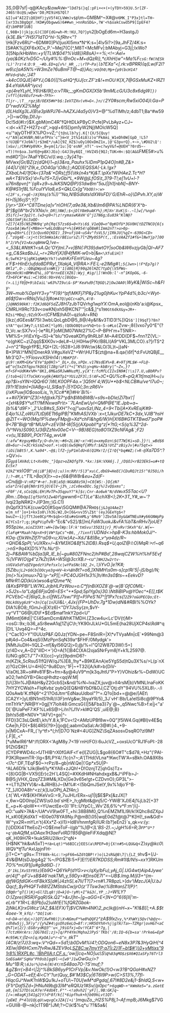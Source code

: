 3S,0@7sf|-q@KAcy&\owA`VW+"lDd7$(}q[:pFi+<+(+(yTDY>59}U.5r[ZF-J46S!8c@$;w@wv'D8;MI9iH$7Ql?&I[u4^AI2I\QO}Hf)jyV5f4CLVWm)v$`p\m~GMBM^~X#@v`6MK_I"P3x}tl=TH~[xr33s38gQgY.!KD#yObgwwG)6##wn_>nnRoSD&>,?W'<%$oakCswd5P9]IpEF4?d}\bHP8F1UB]{,98B+})jk|p;G)C]DF{dG>wh~M:!KU,7Q?}p%`2[bOgEd6m=H3astgJ}{k3E._Bk^'7H5!71dTO^hI-%fRhr_<"?\Hk|Fzv6RU^~6DM#0]PV/juoXI5mx*N^K:s+|4\v5i?>[9a,JhFZ/4K:s=[S#AK%j[XF6xXCv_P.'~Mej7{C{^,M8T<McMFv|:bMAbyj=G3j|;IxWo?3[5Np/kHbWm:*+y1[TLW$04?%Vd8]}R8sA}==%\;<!=:Ael+{ya{&0Kz1vD5C~/U\y#%%:@nOc+M+dQzRi},*cXhH{w"=Ma%F`csG:fW(hESk!L)'7rz!4:D:9__~#b.ED+q[v%!_HR_,;\rTP~Pa|lb`?EXa"<[.rk:vBPRR)(q(Lw(F2l?w6\c[aA5N%=W3mZe?6uBmFT@~d)}Ao;:vo(n`0;Mp+{p9(bcH14?MFVd<$%0c`,'J4?~k4cC0QJE|4PYJ,O&0({[%aHQ^fUJ[cr.ZF'z&!+mOU:K[X,*7@GSxMuKZ+IRZ1$4.eYalAAR^iycv)<p(4reYLyH_Y6\H&I9l];o:vTRk;_;gKmDGX[X5b'9mMLcG/U3c8x6dgW`[})[vffl{6z6Eufz+wk~7Fh>-Tljr-,\T__rgzjB/OEX5#H*b$:IeV7ZXv(vH=G<.}n/(`2Y0#scm;Rw5xiO04}l:Ga=PD"rwdVX2%Mg!(0LHdXg3LJ{B\e3pWPJ*76~hAZXJ4a5y0}V*3+@"%dTlMh/z;4dbT1;Ba^#w59,>|\)~wO9p,Dl!Jy-Dc!5d{#I:r}$X.gbM(mC4R"fQHtDLkPByC:Pcfe]PvLbAyz+CJ~<:d<+kTZ+H27z<d",>qql+6!S[}pm1yW2Nj}MOlcW5Q]<u'^ajyOTHFX%PO>vZ;`^{t@sLlb?yj.K{!{X/5{Quy!</"A9|aCHVBR;N6\efPVx'c^}m<V_2t%14i8)z)o^PkAmi_W1eDh0W[GpD_!L5?s!UJ@D"YJo9A?|r$3mE*/uA]{9Z_HZ$)uOy10OxDmZ1x,|@'G3pvrQ}.+~>,\#DU2\Q':[x&v/;/CR#Vp0VK>_B=ym{1/1u:}Q'esNF_nT("-v=c?wyV&f=@UEH^?0rd5~-vT))Yn$oa.3aYE@+pBX)JEo}:G4J]by6QI_!HVZ45{9QJ;TUK>H<:$Q(A&G`FME5#>u%md#D"|}i<7AaFYBC/v/(*I.wq.:;3y]4?q-MVwx[Gr/BZ{z{dQH}1~p}3&ra_Pauhx%IDmP1pQ4O]n#B,Z&>[44|U'i[6[^Z9i,e_OO4Gp\'\O8c]:;AQD)EQSSA(-Lk.!gx?ZXbaLh4}1fOk<{37a&'*DRs[!:f](gtfezc`dlpZ:l/5'If]"xp1M0'OTv"5Yx8?GW&xEMVUHX^)5{\itk{n4s*Kj&T.\pXx?W(HAe2.Tc*H?wA<T$)VSx}'d=Fu?5+7J|vGbi*L,*9W@jLfOS\t_3?9-T!;e[1vU+l-?u76n8pvn]^`{qR+z9~sJkKSNQ@P}S1dwBm"5aJ|[h1[nbN]~BNY-K@#S1rf8L%FculYVla8,eS<QkLCx]g"`FbOD)>:w><[2F's,r>gE~)X{RXq[b`%))'"Na,N!BSdlats!dXWsFD}'G/EhR~o}\DPvh.XY,o)WH>(5j]6cjS^;Y|?[/yr>^3X+^C8TDne}a]v"n\OH{7;a9e3&;Xb&\lm6@PA%LNDR{6'X^b-8^]\$g\W^br2VXNx/`n_DR|)NW];$<jDlY8m9uAKY%};M]Xn'XvK|S-.~l]w[/%ngd-35ifc]=r3p2)t.(w3<p9<?\z!rymaswKAVH'G^j17N6g;Eu03k^KlN@?jO&tSmFjkc3aQO->Z[7{435(N5ZMH9q'ph{Rq(57zs6$=0<Ys\6$_V1eQ0=n^0pKOfU*3GV0H[tDZTNCO{6{sfzoxbA|Wwf{<M8m<+*w6LOdBsq*+%|E#954!qO8mRlImm2nT!>u>0p-yAy=D9n*L{{t1cQuv6O{KDI)_I9+ufjU4~uS4v"fsVL5/jIRkJU|%gI+-639G<CD>{.^zUg4E-:xj<t(5t5mWa1AcrBEiursZ\7l*ZMy0S5P(t,,:EsVAAZf1#f&+lNwYjp?]0Oh"J/V%{V1>AxzqBH`wQ,!ve~<_53&L#NttK1<sA.Qc'OYjtnl.7=v]BN{:Pl39}dwtOY|soOb&W6vzjyGb|QI~AF7=g_C&Ska\$bJJ_~r=2RoYjX]@4fMlK-w*0>b|&`m<\XfuEiH]?6;SwFK3*$|gRK1qN#@cYk?)u%0h`K*rFEmYUeu~4g?x'F$\>HInEr}ufda8DPRy!_1XakjA_V@RA>:FE:L-e2lMig#`l;5{Jwn>|!F*Ep7g)?0Klz^,O-;:QBqDWpsEsnWK{}'1[d8G}R}90q26lHZC?tpD{\V5PWo-G@cmOcN)nBM#vE%L,iO^6rnxEE(XZ6]:Wyj_#ig/|]!WnOb:l'-n^1KOpO&,-6-f3>6FC#"#ui:=C)056:9b>V4/c]8GQa~(>.L|jf0`|`@+9\bIaiL'w63%7I9u\&-$P'Kea%d9{T@GQ\2|OwJAA0\`WyK\&|WiSc~h&FIy-3W~mub%DpHY3=y"^F)9}^!pf\MKFj7!P&y21ug0jhKu<YpP4d%;b3c/<Wyt-`B`6$fGw=rRNs[Viu}3j#o`#47Q)pGCc<aD%,4!8-j}@NN590kK!:f2KJd6QF5d`ZJ8H7zJb*TQV$rhg1wpYX:$OmA,eol@(nKb'a:i@Kpsx_CMRLH9Rc?33v\<owKN}xh5@KCN7\'"|c&$,]^s1`90Gt6dkX&y=JR+-RZsi*MDq};9Zz`lrX=r(CFM$)hA0!~qzloAr+RN}[(kz/,dGEes&f75I:3wbLQoLgbD@5_8@/4y&l!&v3TlD3!%])Q`S$'][9$qT}?8n?sYA""qu(3#y7;Lt$IxK[*lp9S;(QObO8Qtu>V%Q+to-S-o#Lo[`Zvw-;8{(vxo7y0^E"{?D_Vc.w:SX7v>|-)e*RLF]oM(]M07WAt27%C~P-BPH'm+T5NR>-VM%S=;H\ExYg~iS]~k"blu"tGveaKDf\y9hRLbF.M~A4!DD(DF$~fnn?Z{VL:-^o(ghKC~z\ZqqS$XK0v>deL#~U;H0Hw{PKr/B8Ll(A9^VKL3MLCO}.s?]rTS^2J=n^2"RpgIrfP$]_fQI+(2L-{628>]J8:9Wc\w}&LO/3L)t~j}aN-B*)PW.I^MN|!DnerA9.V#guXeVZ^+Wr\HUT$(zt@na+8.qa{\6f|*d:FvUtQBjE__Mr3'Q7~_;YFlosvvXSHn14`(\MbKPIF-g\9!:mXM>GXw"EYe"$p0H]>"_DL+,Oa,sPQx.v17NsdEX%+B.#>9TjML$W-+FL@-wE^o{5xZXfqpu?kQG${lIBg!uFl(*<[^K%S\y>qHu~kbBry|^~Z=,}?mf<SF+UdK#x%M<"8K1,8M&a5RJwWHuzMj,y{X't:fcMfLCIIvIN9#[!\s]7.U,uBbRPv?{)tob+G]lf7oCkKrxy@k{#NXTp1*YUizZF3l;5!AF=3`C+QU%c#~pQ;K1t[ma)H`>u]uA`p?$i>sYlN>IQQr6O`)WLK0OPF4a.=']Q5tH`4;W]U**b$<NLCB#u/ve^I7u0~;[9?r1E\tdn)*[IiABg>U_SI$a/f-|5YDG{;3n:zR6V=(/xKPuw[lO$osolLis_'h,1Cc#*#|)#Hr`Bi%-++#iI7|KW^(Z3(>hf@xk7S7^p$h$WbBWB/=s9s=bDIe)Zi7bx\'|<[xH&9$Y*utT!?M!NxwaPr\t>``7LAnEwUyI<QMP@E"IE.Jpb+a~[b%&"d9F>`_2'UcB#sS_5XH"?<q]"uavSzI,lNz_4=9<Tbi]A*XvREsjK#9-E4jo%}Z,oWU7LtDj6ETt6glPB|"KMhAS]VXb`:x=t,1JkurDE7kC+3dx,VJlB"hsH@ZIT<~WO{Mq/!P%dwyFMp@=Xd*chFl&hg6/W}H|X!6B#GTKTBwd7'poP#9<7B"Bi@^tB^MUzP<zEV{M-W|5(j{AXpobl!*g^z|*?tG;<S{q%3Z^2d-{V^NVs}S090,1J3@ZzNv00eC<V--9B}8EG}ta8O1XZ9cNFAg&`;F2}<v(u_1E$B91_POt?T4g_wv$U$#`(:afw^#zguy#BoTy;O~d>/m;~#6<2LiW/~x!>N|o=xmyDzn\$`c`T7W}Ki=sD.}}!\_wBd$6d8=6ur~)=3CrkSsmZ>oof.+\vQ$\Gw5@Hqf{XMsf:$AZ$!UtZ"zBiyJv|#u?5qt=>(iOi[bBt5!,K.%a94*.~@$;lfZ~jyP1mldU<6(Q1Mx!I/{I!Q{*bq#WZ;(>R-@`Xa7D5\^._?>Q*V>i~[G`gp$lAVAd;Lt<Xv09c_"}Qpz>oZAQfgT9.*kx:)$H:VXA6j.]_/D$OJ<rB23EkS=u#+tQEc5x?V2kZ"K9`)O9!`^z6jiB^}B}n};u))n:RP/!5|3^xu\C,dbG9=HeEC)CDuRQJt15!^0J5Oi/h];?~4M,L^`T1L>Ba{X|t>~o+{6&@W8r&eu+Zd(F-vCndj@`~V:nR2"#~e!.3cB|a5@:NG&B8z5k}>C0[WS:-}D{zN?uSa*Ire[q8{N0r$YSjO)ElV~j3%_;zCv0exDDc.Sgj%)IvQ$xms^;<F0F'/4,sCo1@&;EH\MvTP=35qpuY?"k]$c;Cnr-Ao6wk"N/dVWvX`55Tac<U?*jRm.:.Dba`pI[qf5UfX}Zw4Df`\gwwn6=CT}Le''&\chXB<);2K+3T_Y#_w~'*?l*vqi23pNR#2>J(P3m;;\G.C1)(hQpfX3%K{cuwQO|#Sqw\5GQM#@A7R`HO${j&JgU4AeZ?w|m_nf']o+1+kxIo0\)h3G;W2,D<[6&<vv35\Z$t'(eyJGEeYg$<?bwuZ+~i}jf7tJoe0Cp*M<$qb<>SEu#eGnmMLy'6Mo9')Zbv5A(Uy&&WTNEuX#y66GNWpPpA[YCsIr?;g;jKgPVip`fvR-"Ec&"vS2]_/$[]mLFaW3uokJ&vFA%bT&nRHv7joUE?955*p`2Ae,aioZ33Xt:wH=[QwlWp:lF:k'tmSvu!35Q31jr}_M)vRv!5Kxh"6/.W{=~{laFq#*Maah?4p>X+9|VW*SpCs^+B6,_/7ixnf[`UDNd<>hpB-K3s:hbMok0J/^-KOq-{f}kWnZIf7l^aD9<u;XI/w}Az~XdJ'&8)Be_v^ya4dz/R~<QHD&SpPI;'vUXRx=/~&YM3XO&Bf%2lDB}.Rsq$+U,qolZ@:l:O)MqR:>r!~q6;>nS+9q4X[D%Y?s._Nu^[l-2j~P&BAW%bDja3jR_lE_b|~gu#80ZFNnc2)hP#*Bd',28wajCZW%H%hF5Evf%\[VFW(O(g4"z7*kZt{9A>WSl@3crXB.r-<u`^]NHJ2w2rtv-sVGVa5dfs@ZVgedzYiPefsxlc|wYPaSNcl02_2<,l`)iYvO.]e?K_#;*[5Zib`ujL2+$6Cb{OOcye3g+HV~k>%Bh`8t?=o6,]XNMH\s0m-s]cp!Ri'5|-jS/bg)/N;[m{>%x}muu>7Q.\y-^xP]|;=PC4OJGH1x3%]h/#n3s0$ts~+EekvD?MNrR1.QD(kUx\wso&q!Q\me*N;{&Ks$PPBI"LW7KLJrjbHLPzWou=o.C*f(nBiXOZ8`@-w]B`GfC0MIL->5J2s~!a"LdgE6FjsQt6=ES<"+*5pd;5pIYg0s}30.\Nt8iBIPv@YOec^+E[],t$$KPCV$EbC~E|6IqG_b.cl|fW[J7sw/"P[f=P)PeS'N7^|f1Px?cs{!`2Z9?o&UPECQo;Et-9bLkOUyg6z9"+3n]Cq[1n`}Ui&L-,4Jx{\{FP+UhDv.7g*1Dw)dN&#RBI%_%OYk?DIA%BO8;,fGmJ=jEX!z6)<"DY7JsSy{zn,$vY-=y^VT"G6@UD\F*$Ed$maf1nkY2pd<U"[M6mt[6#d||'C(45amDcm&WhKTMDH.[Z3cw4u<Lc'DV{t}M><osG::9x;:b36_aSr8ewA1q[1Z\jC\h;YK90rJLkU*GL5mE{ha28UjXCP4s\Rd#^q|D!L`Uvq4Q>~F^4c.{`^Cac1O>Y"!0UUzP&F.Q0Jz(YDN~pe~F8SnIR=|X\*vTVyaMn|cE`*99Nm@3p#j4d~Co4&xqS({MzPpnSqN39a^$FHF/0Mydgk'>[NMtJiuDH~!IQL2~nf[&yI56Q!2j>0,@/%=l"Q12W87D3W):5=]{z!4D<v_A~D2"iIlD<+'}O=A[1{]B4C(XA(2ojaSNrFym8jY+k1L2597@.(UNG:g8C?J'"7=X)[cc]~y/z]9pdmD6?-m(KZ)k_5cRsu51!fQ}W/qJ%)E8_!hy*+B9KEAnA)e5YgS5d)tQu3X%s/>L(p`nXz)?GzC9H.U=4Hi|C^9u8Dzn;'1F|~+T32i[A/k#>b{DiV-V/aOtL3R+o##v81F$h+fm>&y@4uV9*m]k3qJhtU"P>Y}VOhiz&r%~DdW}UCaO2;1whGYB>GkcqHhdtz<qqW:M|[U\]3In%J@AbH&yZ2GcbS]x&nd/%rN~lvaZX;juv@>lI4rsM|b)VMNLInaFoKK7HY2YCWa)h+FlqKvbz`pybQ{EQ&H8YbDf&OJ,CZ'Otj:dY"94VU%5XL8\-.-/iQ0sAwb'K.tfNj6^<2'l?OdJtm^EdNauUdbol"?^=.Q?o|bd+=@@e/[AEt\[CA2Y>]yLtBN1mlS1hR//i3F)mVg&w;3byaYR/5)_3J`vH':Bb/La!eISi8c@9PYo&rmThYk*;NR@Y>0gj[Y7lolt48:GmcsG{(|5&Fba3}7y`@~_q5Nwc%B>f:e|j<"a'D[`@UaPeF7:KF%Lx6S@>Li!n?(J1V>kl#Q'QS`,uiE@;B}[bh!s5dB*N0V*"!AFV]+go|^-FFD}3C3sLQktE\,kh/Y.8.k,1FCv<!2<AMzUPBf8w=0Q"]f5lW4.Gq(#BI)v4E$qCAe|h,FD(+$8[4RS{?9>|(jo@[;aabmOaSa\:Ar3@#l:}4.,+9-jv|M)CxA~FR_(`!y^tf>*(;h!|D7O`Nz#<4UG]ZNZ\SqZAsosvDsqRO?zl9M?{.F|E_<"[*uMwIR6^M^/f(ORX<'AgM8y.7<19`rnH/FO}:6uJcVZ_+oxsUcO"RJ1FoPI:-2891ZtG$K[?(CYDP#WD4c>fJTHIB^rX0fGAlF<f`e{I[ZUG|L$go8{6O#T"c$d78,+Hz"('PAI-P3K]RqwmTR-}lg<$fLPY4/.!1c{n7~;A'[THd(VLna*!KwcTW'A=sBkh.OA&9X8s<l7c^:DF,TEqF$0~>rPz/8~gb|nW.Qe|\'Gp*x5U|P-^ALA6D1k`tJik(Be61y*KYA8+zJQh!+D!OznjTZ|qhGs)Tz+<[8}GG|B<VX5t]Er)c2H`L4SQ]=#XKdH#NHahdxgxB&J^iPFb>J-B@5;jVHX_Qzq7Z3l#M&;XDx|Ge3v65e!gt+CZDvnO};GP3L">-*=LT1\ZNYV)&r=&JRHB}J~{M%#:<(5bQmJSe\Y,9x%1djo'F^B-"Z_]JIO0A8h^<z/;k]LiuOPtj,AZf4n;}{.t(`WL+W${KH1KeVxG:=9_7uJHLrERx~uj1|Ij$E$Px[&zJX[?<,6w>QD0lnp|ZWS\s0.bd`sHE>_h;gMbt&@nj5/C-YWiB'XJ}E4j%jLb2[+3?E_+p+K-qIoW*<=YUwctEe<0)`1Ft::UYpC(;_Wv'Z6,6%^v*F:m')\]-eO:"uaN>7A&>/UA*vV9\w0FT_+hi:38B8M0_Q%nEMZM1Ll9I/k!XQhc8dZXpJH_x#)0EjKdXk1`+6)0e078YA9Ny.P@mB[\05|wqE0dZf@t@7^K[H(!_sw&Gd!=W'^yx2R=mYLn't{4Xx*Z-x)I1}>ld8VhnmfgR/IUR:(b?]eEn2}`s_qk=v:{y:[\}DDXi4TfteEoZ}<O$EmeToF-i(gb"%*]@<]L'BS-2).~;JgH%6=R;3`FP^U*?+q'@b`AQfM,siOAax1H3aeFvIRD?85@*@leFiFXdq@N[?qK_H09H7R+!kuk5RiU2ilkrr2^qN+{H$NK"hk&vA5xT}+ra`<Lqt)*%6BICz}EES(a\RPEP=0j{X!n#5<LQU&`q<Z)_sy@kc0\WQV*tfTu_^AxUpjnFH-j}T+C*^:g9s+:T`TF88k~kLc:!>pF66=&ZdtQBP!r)o|L2sR&@8\7|\{LZ_9`hv$+(/J-4V&@M(sDJpg4g2`%~/PG$ZB:5+F]E\!?_}ER7KDDSS;Rm#1l$/N!s~xxY]RKUm7O%*mU91j]u#g9d6lD`-[?_O'1kL]XvS5Y95z`}Eb9O+Q6YkP(dYG>v</qXy/bFu),yAj_G|.UG4wt)Aip4Jywe'ar(4(f"-pF'J+sB$46'nakTM\,y,59Dy>#f)ns0E7I"=~UB$.lmg.M/jl3+^{m-\@fWGfdlGK<rtFBkXS[d_#|J4zhS[.e7li/T?]7>rn#1.7R8pzL>]d*v'\MzcJ(A|U.bJQqcf;,$yPHQFTv88!ZZMStdsCw)jrO(z'TTsw3w)%*Bt#an)Z1[P}^.(dq`0r^gT{)|Kj<Gl?ZLq8!jO=k}O~!yM\+I^k&3(,YP_;J`=W*!LY?O:)Zpre((R5R}FgqR}Sk.Q2">&rJ]ht~|g~aGG=E<]N+O"6{6[lI|'m-eLrb"Y1R<L\:B[Pb[u2}uW!E{%*fQRZGbok-2jNkLK]rxGWcz'[AZ,$&)EFX/Tj$VCN#n4NK\2_pc)k@)nH~x~"K!&B[(;+A.$$t4oee-'`R_kfG/-^DO]1sK-+d~DA~o!dyL>)1QT[XwFH0)}\X>NGmuF*%e8%QQF2`^zA$9lx`Zvy,%*X%WYi5@v(%b@z<-sdh8w5jj,5F)y^/{y%Z#4\gsOhz6eLO=8f:r;HR5OYhX<%j|g7A)Ta>~TZRgr|ovH&T<aC@%T|e|2/}:EG8rydK@3^'u<_}9iGfxj=Ov!YCAT'6*7g,|(7ctzKHrArs:]QG78d];zj>]q/PY4Ym(Mqha2JPyS'TKb('/8;IQ~6{b=sa'!Prke&=EpP#c95#LY`;(lz*`<n[q;KpOA]u*r~G^n_8`kT\"(4C#/z!7J}3:wq+:V^rQd==5d1;\b0DvM%I4?;ODQon6~eN8x3P7&3HyQiH{^4XEIw|@6HCxm7fvRwJ&ZEV9oL<SZ8C:w7myYP;q7|j:2}1F~b!$#')\0+yMtixs"91r8%1RXPL#c,`!BhPlIA:t,CF.s.:>'_ow]]cq+NO]uc\S\q`%03qMO$z$X6#Q1aSFy76Trl3SoEGaAH"SqHa"Ph9sb]gq9l~<{w9"J1w`OwGu;i>?Mu^1B:R;`\6Jo!%}U>k{N)4Y/`nS48ao7O-?S'muf;?&gZ$rr{>B4=\|2j^%BkSB6yyP1CrFVp|&v.NwOk(1}O<w3?B^QGaH#xNZ?_G=ODAT~eEf;4l<CY'?ur(Quy_$#'M3_$Cy|6T6I9P>w{C>S13%,?7fl-HIqcGJ^NwK?nW$Qu1kJ+oTU\~T0U[wM*dPgdq[,67!#8D2e&j1-$hIdQ,S<w+{F1i^Daf5Zd=]HNuN9b@3)M^eRQlUz1#Sv//p0pc^>`6gqWD~+"kWmXe5=^a.zGetEa0,{m[SJTD(oLR7e!F4dU4t.F""-<!a9vh2['yF]|,9B:GK]q~[/=:m8agKj541g2}Y)d*8f/k{[*6ipfhuk+h}b09kLvt1QT-[pEWI_P*4lU1QLqU\wqvgCxJZA{[+i'`)mquZo_;H2S%P8j,1~Af*:mpB;J6Mkg$7VG=GUIl8-@~nk|c1T9B^)JM;?>C\k!$%q*u`??&5a&{